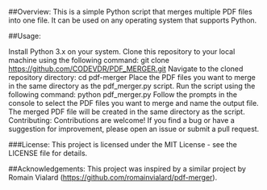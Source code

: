 ##Overview:
This is a simple Python script that merges multiple PDF files into one file. It can be used on any operating system that supports Python.

##Usage:

Install Python 3.x on your system.
Clone this repository to your local machine using the following command:
git clone https://github.com/CODEVDR/PDF_MERGER.git
Navigate to the cloned repository directory:
cd pdf-merger
Place the PDF files you want to merge in the same directory as the pdf_merger.py script.
Run the script using the following command:
python pdf_merger.py
Follow the prompts in the console to select the PDF files you want to merge and name the output file.
The merged PDF file will be created in the same directory as the script.
Contributing:
Contributions are welcome! If you find a bug or have a suggestion for improvement, please open an issue or submit a pull request.

###License:
This project is licensed under the MIT License - see the LICENSE file for details.

##Acknowledgements:
This project was inspired by a similar project by Romain Vialard (https://github.com/romainvialard/pdf-merger).

